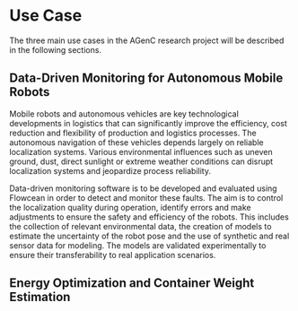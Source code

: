 # Use Case

The three main use cases in the AGenC research project will be described in the following sections.

## Data-Driven Monitoring for Autonomous Mobile Robots

Mobile robots and autonomous vehicles are key technological developments in logistics that can significantly improve the efficiency, cost reduction and flexibility of production and logistics processes.
The autonomous navigation of these vehicles depends largely on reliable localization systems.
Various environmental influences such as uneven ground, dust, direct sunlight or extreme weather conditions can disrupt localization systems and jeopardize process reliability.

Data-driven monitoring software is to be developed and evaluated using Flowcean in order to detect and monitor these faults.
The aim is to control the localization quality during operation, identify errors and make adjustments to ensure the safety and efficiency of the robots.
This includes the collection of relevant environmental data, the creation of models to estimate the uncertainty of the robot pose and the use of synthetic and real sensor data for modeling.
The models are validated experimentally to ensure their transferability to real application scenarios.

## Energy Optimization and Container Weight Estimation
